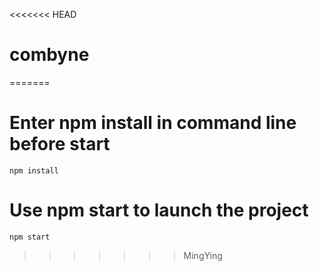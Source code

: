 <<<<<<< HEAD
# combyne
=======
# Enter npm install in command line before start
```npm install```

# Use npm start to launch the project
```npm start```
>>>>>>> MingYing
